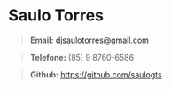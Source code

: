 # Saulo Torres

> **Email:** djsaulotorres@gmail.com

> **Telefone:** (85) 9 8760-6586

> **Github:** <https://github.com/saulogts>